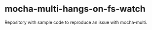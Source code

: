 mocha-multi-hangs-on-fs-watch
=============================

Repository with sample code to reproduce an issue with mocha-multi.
